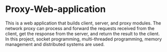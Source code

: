 # Proxy-Web-application
This is a web application that builds client, server, and proxy modules. The network proxy can process and forward the requests received from the client, get the response from the server, and return the result to the client. In this project, socket programming, multi-threaded programming, memory management and distributed systems are used.
